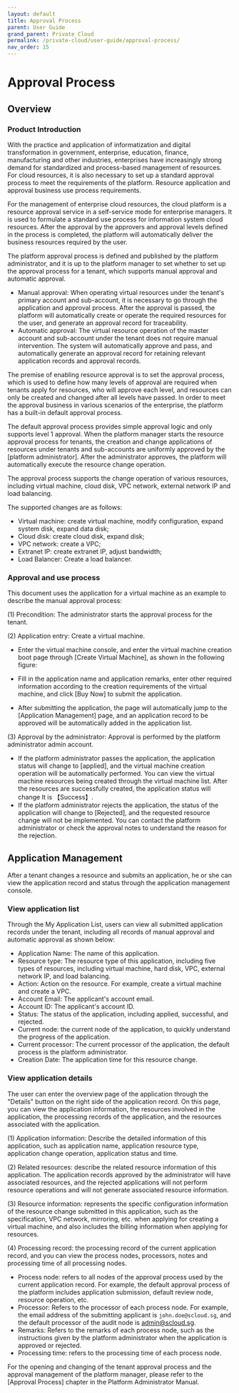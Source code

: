 ```yaml
---
layout: default
title: Approval Process
parent: User Guide
grand_parent: Private Cloud
permalink: /private-cloud/user-guide/approval-process/
nav_order: 15
---
```

# Approval Process
## Overview
### Product Introduction
With the practice and application of informatization and digital transformation in government, enterprise, education, finance, manufacturing and other industries, enterprises have increasingly strong demand for standardized and process-based management of resources. For cloud resources, it is also necessary to set up a standard approval process to meet the requirements of the platform. Resource application and approval business use process requirements.

For the management of enterprise cloud resources, the cloud platform is a resource approval service in a self-service mode for enterprise managers. It is used to formulate a standard use process for information system cloud resources. After the approval by the approvers and approval levels defined in the process is completed, the platform will automatically deliver the business resources required by the user.

The platform approval process is defined and published by the platform administrator, and it is up to the platform manager to set whether to set up the approval process for a tenant, which supports manual approval and automatic approval.

- Manual approval: When operating virtual resources under the tenant's primary account and sub-account, it is necessary to go through the application and approval process. After the approval is passed, the platform will automatically create or operate the required resources for the user, and generate an approval record for traceability.
- Automatic approval: The virtual resource operation of the master account and sub-account under the tenant does not require manual intervention. The system will automatically approve and pass, and automatically generate an approval record for retaining relevant application records and approval records.

The premise of enabling resource approval is to set the approval process, which is used to define how many levels of approval are required when tenants apply for resources, who will approve each level, and resources can only be created and changed after all levels have passed. In order to meet the approval business in various scenarios of the enterprise, the platform has a built-in default approval process.

The default approval process provides simple approval logic and only supports level 1 approval. When the platform manager starts the resource approval process for tenants, the creation and change applications of resources under tenants and sub-accounts are uniformly approved by the [platform administrator]. After the administrator approves, the platform will automatically execute the resource change operation.

The approval process supports the change operation of various resources, including virtual machine, cloud disk, VPC network, external network IP and load balancing. 

The supported changes are as follows:

- Virtual machine: create virtual machine, modify configuration, expand system disk, expand data disk;
- Cloud disk: create cloud disk, expand disk;
- VPC network: create a VPC;
- Extranet IP: create extranet IP, adjust bandwidth;
- Load Balancer: Create a load balancer.

### Approval and use process
This document uses the application for a virtual machine as an example to describe the manual approval process:

(1) Precondition: The administrator starts the approval process for the tenant.

(2) Application entry: Create a virtual machine.

- Enter the virtual machine console, and enter the virtual machine creation boot page through [Create Virtual Machine], as shown in the following figure:

- Fill in the application name and application remarks, enter other required information according to the creation requirements of the virtual machine, and click [Buy Now] to submit the application.
- After submitting the application, the page will automatically jump to the [Application Management] page, and an application record to be approved will be automatically added in the application list.
 
(3) Approval by the administrator: Approval is performed by the platform administrator admin account.

- If the platform administrator passes the application, the application status will change to [applied], and the virtual machine creation operation will be automatically performed. You can view the virtual machine resources being created through the virtual machine list. After the resources are successfully created, the application status will change It is 【Success】.
- If the platform administrator rejects the application, the status of the application will change to [Rejected], and the requested resource change will not be implemented. You can contact the platform administrator or check the approval notes to understand the reason for the rejection.

## Application Management
After a tenant changes a resource and submits an application, he or she can view the application record and status through the application management console.
### View application list
Through the My Application List, users can view all submitted application records under the tenant, including all records of manual approval and automatic approval as shown below:
 
- Application Name: The name of this application.
- Resource type: The resource type of this application, including five types of resources, including virtual machine, hard disk, VPC, external network IP, and load balancing.
- Action: Action on the resource. For example, create a virtual machine and create a VPC.
- Account Email: The applicant's account email.
- Account ID: The applicant's account ID.
- Status: The status of the application, including applied, successful, and rejected.
- Current node: the current node of the application, to quickly understand the progress of the application.
- Current processor: The current processor of the application, the default process is the platform administrator.
- Creation Date: The application time for this resource change.

### View application details
The user can enter the overview page of the application through the "Details" button on the right side of the application record. On this page, you can view the application information, the resources involved in the application, the processing records of the application, and the resources associated with the application.
 
(1) Application information: Describe the detailed information of this application, such as application name, application resource type, application change operation, application status and time.

(2) Related resources: describe the related resource information of this application. The application records approved by the administrator will have associated resources, and the rejected applications will not perform resource operations and will not generate associated resource information.

(3) Resource information: represents the specific configuration information of the resource change submitted in this application, such as the specification, VPC network, mirroring, etc. when applying for creating a virtual machine, and also includes the billing information when applying for resources.

(4) Processing record: the processing record of the current application record, and you can view the process nodes, processors, notes and processing time of all processing nodes.
- Process node: refers to all nodes of the approval process used by the current application record. For example, the default approval process of the platform includes application submission, default review node, resource operation, etc.
- Processor: Refers to the processor of each process node. For example, the email address of the submitting applicant is `john.doe@scloud.sg`, and the default processor of the audit node is admin@scloud.sg.
- Remarks: Refers to the remarks of each process node, such as the instructions given by the platform administrator when the application is approved or rejected.
- Processing time: refers to the processing time of each process node.

For the opening and changing of the tenant approval process and the approval management of the platform manager, please refer to the [Approval Process] chapter in the Platform Administrator Manual.